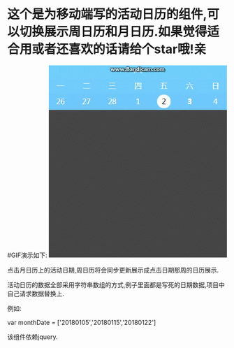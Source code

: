 # 这个是为移动端写的活动日历的组件,可以切换展示周日历和月日历.如果觉得适合用或者还喜欢的话请给个star哦!亲
#GIF演示如下:
![演示](https://github.com/webgameone/week_month_calendar_mobile/blob/master/gif/aa.gif)

点击月日历上的活动日期,周日历将会同步更新展示成点击日期那周的日历展示.


活动日历的数据全部采用字符串数组的方式,例子里面都是写死的日期数据,项目中自己请求数据替换上.

例如:

var monthDate = ['20180105','20180115','20180122']

该组件依赖jquery.

